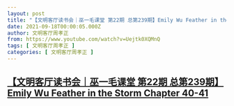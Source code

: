 ```yaml
---
layout: post
title: "【文明客厅读书会｜巫一毛课堂 第22期 总第239期】Emily Wu Feather in the Storm Chapter 40-41"
date: 2021-09-18T00:00:05.000Z
author: 文明客厅周孝正
from: https://www.youtube.com/watch?v=Uejtk0XQMnQ
tags: [ 文明客厅周孝正 ]
categories: [ 文明客厅周孝正 ]
---
```

<!--1631923205000-->
[【文明客厅读书会｜巫一毛课堂 第22期 总第239期】Emily Wu Feather in the Storm Chapter 40-41](https://www.youtube.com/watch?v=Uejtk0XQMnQ)
------

<div>

</div>
